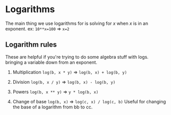 # Logarithms

The main thing we use logarithms for is solving for _x_ when _x_ is in an exponent. ex: `10**x=100` => `x=2`

## Logarithm rules

These are helpful if you're trying to do some algebra stuff with logs. bringing a variable down from an exponent.

1. Multiplication `log(b, x * y)` => `log(b, x) + log(b, y)`

2. Division `log(b, x / y)` => `log(b, x) - log(b, y)`

3. Powers `log(b, x ** y)` => `y * log(b, x)`

4. Change of base `log(b, x)` => `log(c, x) / log(c, b)` Useful for changing the base of a logarithm from bb to cc.
